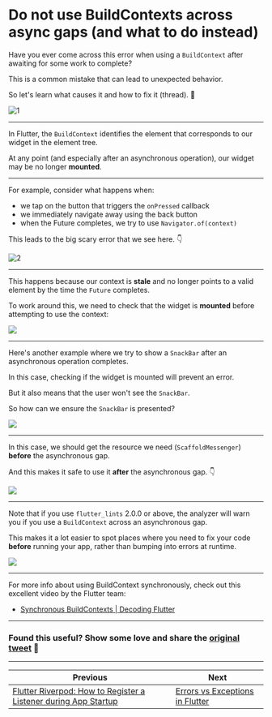 # Do not use BuildContexts across async gaps (and what to do instead)

Have you ever come across this error when using a `BuildContext` after awaiting for some work to complete?

This is a common mistake that can lead to unexpected behavior.

So let's learn what causes it and how to fix it (thread). 🧵

![1](060.1-build-context-navigator.png)

---

In Flutter, the `BuildContext` identifies the element that corresponds to our widget in the element tree.

At any point (and especially after an asynchronous operation), our widget may be no longer **mounted**.

---

For example, consider what happens when:

- we tap on the button that triggers the `onPressed` callback
- we immediately navigate away using the back button
- when the Future completes, we try to use `Navigator.of(context)`

This leads to the big scary error that we see here. 👇

![2](060.1-build-context-navigator.png)

---

This happens because our context is **stale** and no longer points to a valid element by the time the `Future` completes.

To work around this, we need to check that the widget is **mounted** before attempting to use the context:

![](060.2-check-widget-mounted.png)

----

Here's another example where we try to show a `SnackBar` after an asynchronous operation completes.

In this case, checking if the widget is mounted will prevent an error.

But it also means that the user won't see the `SnackBar`.

So how can we ensure the `SnackBar` is presented?

![](060.3-async-gap-scaffold-messenger.png)

----

In this case, we should get the resource we need (`ScaffoldMessenger`) **before** the asynchronous gap.

And this makes it safe to use it **after** the asynchronous gap. 👇

![](060.4-async-gap-scaffold-messenger-fix.png)

---

Note that if you use `flutter_lints` 2.0.0 or above, the analyzer will warn you if you use a `BuildContext` across an asynchronous gap.

This makes it a lot easier to spot places where you need to fix your code **before** running your app, rather than bumping into errors at runtime.

![](060.5-flutter-lint-rule.png)

---

For more info about using BuildContext synchronously, check out this excellent video by the Flutter team:

- [Synchronous BuildContexts | Decoding Flutter](https://youtu.be/bzWaMpD1LHY)

---

### Found this useful? Show some love and share the [original tweet](https://twitter.com/biz84/status/1547224363568619522) 🙏

---

| Previous | Next |
| -------- | ---- |
| [Flutter Riverpod: How to Register a Listener during App Startup](../0059-register-listener-riverpod/index.md) | [Errors vs Exceptions in Flutter](../0061-flutter-errors-vs-exceptions/index.md) |